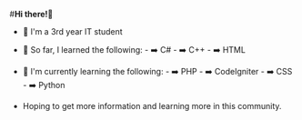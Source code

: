 #**Hi there!**👋
- 🔘 I'm a 3rd year IT student
- 🔘 So far, I learned the following:
             - ➡️ C#
             - ➡️ C++
             - ➡️ HTML
- 🔘 I'm currently learning the following:
             - ➡️ PHP
               - ➡️ CodeIgniter
             - ➡️ CSS
             - ➡️ Python

- Hoping to get more information and learning more in this community.
